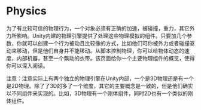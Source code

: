 # Physics
为了有比较可信的物理行为，一个对象必须有正确的加速，被碰撞，重力，其它外力所影响。Unity内建的物理引擎提供了处理这些物理模拟的组件。只要加几个参数，你就可以创建一个行为被动且比较像的方式，比如他们可你被外力或者碰撞驱动来移动，但是他们自身并不能移动。从脚本控制物理，你可以给物体动态的速度，内部机器，甚至一个飘动的衣带。该页面给你一个主要物理组件的概览，使得你可以深入阅读。

注意：注意实际上有两个独立的物理引擎在Unity内部，一个是3D物理还是有一个是2D物理。除了了3D的多了一个维度，其它的主要概念是一致的，但是他们确实以不同组件来实现的。比如，3D物理有一个刚体组件，同时2D也有一个类似的刚体组件。

